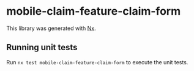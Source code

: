 # mobile-claim-feature-claim-form

This library was generated with [Nx](https://nx.dev).

## Running unit tests

Run `nx test mobile-claim-feature-claim-form` to execute the unit tests.
